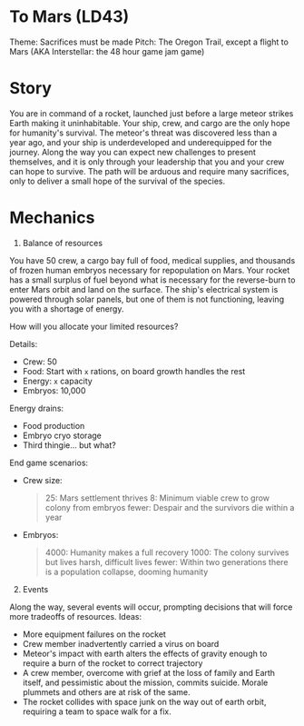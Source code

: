 # To Mars (LD43)

Theme: Sacrifices must be made
Pitch: The Oregon Trail, except a flight to Mars (AKA Interstellar: the 48 hour game jam game)

# Story

You are in command of a rocket, launched just before a large meteor strikes Earth making it uninhabitable. Your ship, crew, and cargo are the only hope for humanity's survival. The meteor's threat was discovered less than a year ago, and your ship is underdeveloped and underequipped for the journey. Along the way you can expect new challenges to present themselves, and it is only through your leadership that you and your crew can hope to survive. The path will be arduous and require many sacrifices, only to deliver a small hope of the survival of the species.

# Mechanics

1. Balance of resources

You have 50 crew, a cargo bay full of food, medical supplies, and thousands of frozen human embryos necessary for repopulation on Mars. Your rocket has a small surplus of fuel beyond what is necessary for the reverse-burn to enter Mars orbit and land on the surface. The ship's electrical system is powered through solar panels, but one of them is not functioning, leaving you with a shortage of energy.

How will you allocate your limited resources?

Details:
  * Crew: 50
  * Food: Start with `x` rations, on board growth handles the rest
  * Energy: `x` capacity
  * Embryos: 10,000

Energy drains:
  * Food production
  * Embryo cryo storage
  * Third thingie... but what?

End game scenarios:
  * Crew size:
    > 25: Mars settlement thrives
    > 8: Minimum viable crew to grow colony from embryos
    fewer: Despair and the survivors die within a year
  * Embryos:
    > 4000: Humanity makes a full recovery
    > 1000: The colony survives but lives harsh, difficult lives
    fewer: Within two generations there is a population collapse, dooming humanity

2. Events

Along the way, several events will occur, prompting decisions that will force more tradeoffs of resources. Ideas:

* More equipment failures on the rocket
* Crew member inadvertently carried a virus on board
* Meteor's impact with earth alters the effects of gravity enough to require a burn of the rocket to correct trajectory
* A crew member, overcome with grief at the loss of family and Earth itself, and pessimistic about the mission, commits suicide. Morale plummets and others are at risk of the same.
* The rocket collides with space junk on the way out of earth orbit, requiring a team to space walk for a fix.

